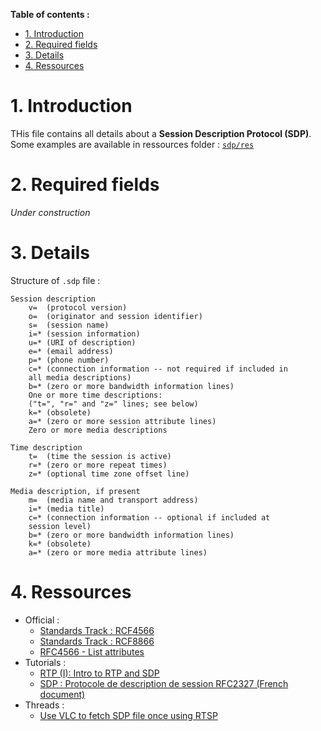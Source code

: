 **Table of contents :**
- [1. Introduction](#1-introduction)
- [2. Required fields](#2-required-fields)
- [3. Details](#3-details)
- [4. Ressources](#4-ressources)

# 1. Introduction

THis file contains all details about a **Session Description Protocol (SDP)**.  
Some examples are available in ressources folder : [`sdp/res`](https://github.com/BOREA-DENTAL/DocumentationsCobra/tree/master/Documentations/Developpement/Streaming/sdp/res)

# 2. Required fields

_Under construction_

# 3. Details

Structure of `.sdp` file :
```shell
Session description
    v=  (protocol version)
    o=  (originator and session identifier)
    s=  (session name)
    i=* (session information)
    u=* (URI of description)
    e=* (email address)
    p=* (phone number)
    c=* (connection information -- not required if included in
    all media descriptions)
    b=* (zero or more bandwidth information lines)
    One or more time descriptions:
    ("t=", "r=" and "z=" lines; see below)
    k=* (obsolete)
    a=* (zero or more session attribute lines)
    Zero or more media descriptions

Time description
    t=  (time the session is active)
    r=* (zero or more repeat times)
    z=* (optional time zone offset line)

Media description, if present
    m=  (media name and transport address)
    i=* (media title)
    c=* (connection information -- optional if included at
    session level)
    b=* (zero or more bandwidth information lines)
    k=* (obsolete)
    a=* (zero or more media attribute lines)
```

# 4. Ressources

- Official :
  - [Standards Track : RCF4566](https://datatracker.ietf.org/doc/html/rfc4566)
  - [Standards Track : RCF8866](https://www.rfc-editor.org/rfc/rfc8866)
  - [RFC4566 - List attributes](https://www.tech-invite.com/fo-abnf/tinv-fo-abnf-sdpatt-02.html)
- Tutorials :
  - [RTP (I): Intro to RTP and SDP](https://www.kurento.org/blog/rtp-i-intro-rtp-and-sdp)
  - [SDP : Protocole de description de session RFC2327 (French document)](http://abcdrfc.free.fr/rfc-vf/pdf/rfc2327.pdf)
- Threads :
  - [Use VLC to fetch SDP file once using RTSP](https://stackoverflow.com/questions/34983079/use-vlc-to-fetch-sdp-file-once-using-rtsp)
